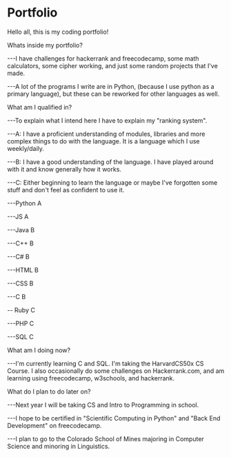 # Portfolio
Hello all, this is my coding portfolio!

Whats inside my portfolio?

  ---I have challenges for hackerrank and freecodecamp, some math calculators, some cipher working, and just some random projects that I've made.
  
  ---A lot of the programs I write are in Python, (because I use python as a primary language), but these can be reworked for other languages as well.
  
What am I qualified in?

  ---To explain what I intend here I have to explain my "ranking system".
  
  ---A: I have a proficient understanding of modules, libraries and more complex things to do with the language. It is a language which I use weekly/daily.
  
  ---B: I have a good understanding of the language. I have played around with it and know generally how it works.
  
  ---C: Either beginning to learn the language or maybe I've forgotten some stuff and don't feel as confident to use it.
  
  
  ---Python A
  
  ---JS A
  
  
  ---Java B
  
  ---C++ B
  
  ---C# B
  
  ---HTML B
  
  ---CSS B
  
  ---C B
  
  
  -- Ruby C
  
  ---PHP C
  
  ---SQL C
  
  
What am I doing now?

  ---I'm currently learning C and SQL. I'm taking the HarvardCS50x CS Course. I also occasionally do some challenges on Hackerrank.com, and am learning using freecodecamp, w3schools, and hackerrank.
  
What do I plan to do later on?

  ---Next year I will be taking CS and Intro to Programming in school. 
  
  ---I hope to be certified in "Scientific Computing in Python" and "Back End Development" on freecodecamp. 
  
  ---I plan to go to the Colorado School of Mines majoring in Computer Science and minoring in Linguistics.
  
